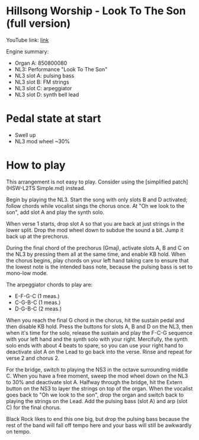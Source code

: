 # Hillsong Worship - Look To The Son (full version)

YouTube link: [link](https://www.youtube.com/watch?v=4gBTK1Ra3G8)

Engine summary:

* Organ A: 850800080
* NL3: Performance "Look To The Son"
* NL3 slot A: pulsing bass
* NL3 slot B: FM strings
* NL3 slot C: arpeggiator
* NL3 slot D: synth bell lead

# Pedal state at start

* Swell up
* NL3 mod wheel ~30%

# How to play

This arrangement is not easy to play. Consider using the [simplified patch](HSW-L2TS Simple.md) instead.

Begin by playing the NL3. Start the song with only slots B and D activated; follow chords while vocalist sings the chorus once. At "Oh we look to the son", add slot A and play the synth solo.

When verse 1 starts, drop slot A so that you are back at just strings in the lower split. Drop the mod wheel down to subdue the sound a bit. Jump it back up at the prechorus.

During the final chord of the prechorus (Gmaj), activate slots A, B and C on the NL3 by pressing them all at the same time, and enable KB hold. When the chorus begins, play chords on your left hand taking care to ensure that the lowest note is the intended bass note, because the pulsing bass is set to mono-low mode.

The arpeggiator chords to play are:

* E-F-G-C (1 meas.)
* C-G-B-C (1 meas.)
* D-G-B-C (2 meas.)

When you reach the final G chord in the chorus, hit the sustain pedal and then disable KB hold. Press the buttons for slots A, B and D on the NL3, then when it's time for the solo, release the sustain and play the F-C-G sequence with your left hand and the synth solo with your right. Mercifully, the synth solo ends with about 4 beats to spare, so you can use your right hand to deactivate slot A on the Lead to go back into the verse. Rinse and repeat for verse 2 and chorus 2.

For the bridge, switch to playing the NS3 in the octave surrounding middle C. When you have a free moment, sweep the mod wheel down on the NL3 to 30% and deactivate slot A. Halfway through the bridge, hit the Extern button on the NS3 to layer the strings on top of the organ. When the vocalist goes back to "Oh we look to the son", drop the organ and switch back to playing the strings on the Lead. Add the pulsing bass (slot A) and arp (slot C) for the final chorus.

Black Rock likes to end this one big, but drop the pulsing bass because the rest of the band will fall off tempo here and your bass will still be awkwardly on tempo.
